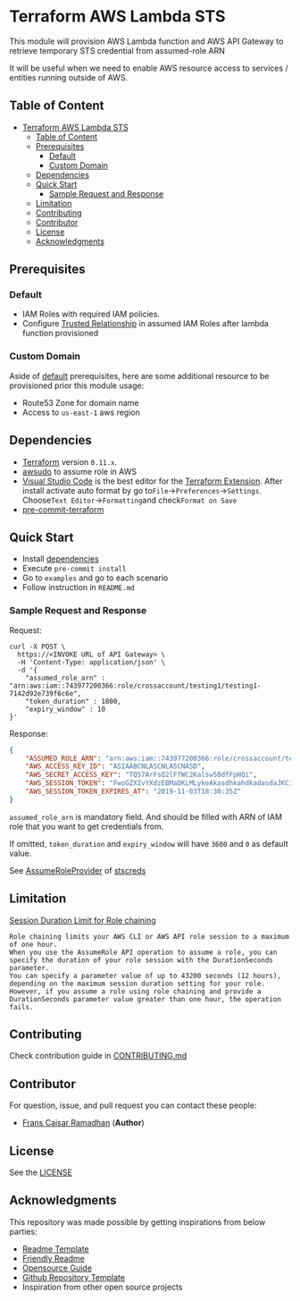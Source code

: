 # Terraform AWS Lambda STS

This module will provision AWS Lambda function and AWS API Gateway to retrieve temporary STS credential from assumed-role ARN

It will be useful when we need to enable AWS resource access to services / entities running outside of AWS.

## Table of Content

- [Terraform AWS Lambda STS](#terraform-aws-lambda-sts)
  - [Table of Content](#table-of-content)
  - [Prerequisites](#prerequisites)
    - [Default](#default)
    - [Custom Domain](#custom-domain)
  - [Dependencies](#dependencies)
  - [Quick Start](#quick-start)
    - [Sample Request and Response](#sample-request-and-response)
  - [Limitation](#limitation)
  - [Contributing](#contributing)
  - [Contributor](#contributor)
  - [License](#license)
  - [Acknowledgments](#acknowledgments)

## Prerequisites

### Default

- IAM Roles with required IAM policies.
- Configure [Trusted Relationship](https://aws.amazon.com/premiumsupport/knowledge-center/iam-assume-role-cli/) in assumed IAM Roles after lambda function provisioned

### Custom Domain

Aside of [default](#default) prerequisites, here are some additional resource to be provisioned prior this module usage:

- Route53 Zone for domain name
- Access to `us-east-1` aws region

## Dependencies

- [Terraform](https://releases.hashicorp.com/terraform/) version `0.11.x`.
- [awsudo](https://github.com/makethunder/awsudo) to assume role in AWS
- [Visual Studio Code](https://code.visualstudio.com/download) is the best editor for the [Terraform Extension](https://marketplace.visualstudio.com/items?itemName=mauve.terraform). After install activate auto format by go to`File`→`Preferences`→`Settings`. Choose`Text Editor`→`Formatting`and check`Format on Save`
- [pre-commit-terraform](https://github.com/antonbabenko/pre-commit-terraform)

## Quick Start

- Install [dependencies](#dependencies)
- Execute `pre-commit install`
- Go to `examples` and go to each scenario
- Follow instruction in `README.md`

### Sample Request and Response

Request:

```curl
curl -X POST \
  https://<INVOKE URL of API Gateway> \
  -H 'Content-Type: application/json' \
  -d '{
	"assumed_role_arn" : "arn:aws:iam::743977200366:role/crossaccount/testing1/testing1-7142d92e739f6c6e",
	"token_duration" : 1800,
	"expiry_window" : 10
}'
```

Response:

```json
{
    "ASSUMED_ROLE_ARN": "arn:aws:iam::743977200366:role/crossaccount/testing2/testing2-a3124c28e3da7484",
    "AWS_ACCESS_KEY_ID": "ASIAABCNLASCNLASCNASD",
    "AWS_SECRET_ACCESS_KEY": "TQ57ArFsQ2lFfWC2Kalsw50dfFpHQi",
    "AWS_SESSION_TOKEN": "FwoGZXIvYXdzEBMaDKLMLykeAkasdhkahdkadasdaJKCiWvYQaBA6qNfy2nMC5NlVvWWZeGP7CjOnRA8e5Dkt8DVOtBQVNnEQ/e9tdSeonUvxYckTGrpk+Cw56tplpgnFHEVT+Zd4MMOr36Wf2oBphC6rXUGHawT8lnY2FWSaArE4eZDz284MtzTIBKrqr7tA/Q86fCW73cAb6Nma8+A3UUN2Ag4wn0XJcWLt6gz1Oh89hiZipsI4v/jAZtzOiSIX9xCjzrPMIj6biKPSunEJG9Cil2Z/vBTItK8qBhT9dKPPt+QaTBcbsK7I/rIMGAATOVBXjm022D8sgR8mf3yGJzcCsr60X",
    "AWS_SESSION_TOKEN_EXPIRES_AT": "2019-11-03T18:30:35Z"
}
```


`assumed_role_arn` is mandatory field. And should be filled with ARN of IAM role that you want to get credentials from.

If omitted, `token_duration` and `expiry_window` will have `3600` and `0` as default value.

See [AssumeRoleProvider](https://docs.aws.amazon.com/sdk-for-go/api/aws/credentials/stscreds/#AssumeRoleProvider) of [stscreds](https://docs.aws.amazon.com/sdk-for-go/api/aws/credentials/stscreds)

## Limitation

[Session Duration Limit for Role chaining](https://docs.aws.amazon.com/IAM/latest/UserGuide/id_roles_terms-and-concepts.html)
```
Role chaining limits your AWS CLI or AWS API role session to a maximum of one hour. 
When you use the AssumeRole API operation to assume a role, you can specify the duration of your role session with the DurationSeconds parameter. 
You can specify a parameter value of up to 43200 seconds (12 hours), depending on the maximum session duration setting for your role.
However, if you assume a role using role chaining and provide a DurationSeconds parameter value greater than one hour, the operation fails.
```

## Contributing

Check contribution guide in [CONTRIBUTING.md](https://github.com/traveloka/terraform-aws-lambda-sts/blob/master/CONTRIBUTING.md)

## Contributor

For question, issue, and pull request you can contact these people:

- [Frans Caisar Ramadhan](https://github.com/franzramadhan) (**Author**)

## License

See the [LICENSE](https://github.com/traveloka/terraform-aws-lambda-sts/blob/master/LICENSE)

## Acknowledgments

This repository was made possible by getting inspirations from below parties:

- [Readme Template](https://gist.github.com/PurpleBooth/109311bb0361f32d87a2)
- [Friendly Readme](https://rowanmanning.com/posts/writing-a-friendly-readme/)
- [Opensource Guide](https://opensource.guide/starting-a-project/)
- [Github Repository Template](https://github.com/traveloka/terraform-aws-modules-template)
- Inspiration from other open source projects
